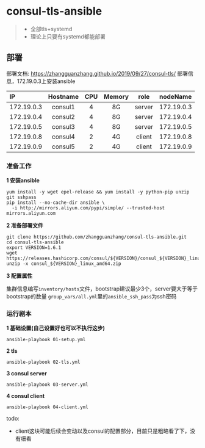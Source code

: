 # consul-tls-ansible

> * 全部tls+systemd
> * 理论上只要有systemd都能部署


## 部署
部署文档: https://zhangguanzhang.github.io/2019/09/27/consul-tls/
部署信息，172.19.0.3上安装ansible

| IP          | Hostname |  CPU  |  Memory |   role   | nodeName |
| :-----      |  :----:  |:----: |  :----: |  :----:  |  :----:  |
| 172.19.0.3  |consul1   |  4    |   8G    |  server  | 172.19.0.3  |
| 172.19.0.4  |consul2   |  4    |   8G    |  server  | 172.19.0.4 |
| 172.19.0.5  |consul3   |  4    |   8G    |  server  | 172.19.0.5 |
| 172.19.0.8  |consul4   |  2    |   4G    |  client  | 172.19.0.8 |
| 172.19.0.9  |consul5   |  2    |   4G    |  client  | 172.19.0.9 |


### 准备工作

**1 安装ansible**
```
yum install -y wget epel-release && yum install -y python-pip unzip git sshpass
pip install --no-cache-dir ansible \
  -i http://mirrors.aliyun.com/pypi/simple/ --trusted-host mirrors.aliyun.com
```

**2 准备部署文件**
```
git clone https://github.com/zhangguanzhang/consul-tls-ansible.git
cd consul-tls-ansible
export VERSION=1.6.1 
wget https://releases.hashicorp.com/consul/${VERSION}/consul_${VERSION}_linux_amd64.zip
unzip -x consul_${VERSION}_linux_amd64.zip
```
**3 配置属性**

集群信息编写`inventory/hosts`文件，bootstrap建议最少3个，server要大于等于bootstrap的数量
`group_vars/all.yml`里的`ansible_ssh_pass`为ssh密码


### 运行剧本

**1 基础设置(自己设置好也可以不执行这步)**

```
ansible-playbook 01-setup.yml
```

**2 tls**

```
ansible-playbook 02-tls.yml
```

**3 consul server**

```
ansible-playbook 03-server.yml
```

**4 consul client**

```
ansible-playbook 04-client.yml
```

todo:
  - client这块可能后续会变动以及consul的配置部分，目前只是粗略看了下，没有细看
